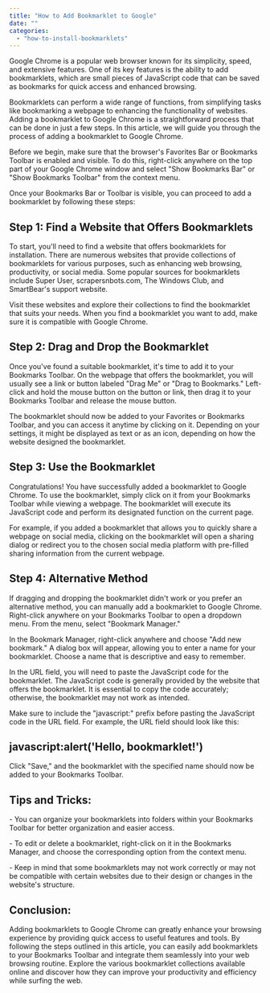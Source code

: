 ```yaml
---
title: "How to Add Bookmarklet to Google"
date: ""
categories: 
  - "how-to-install-bookmarklets"
---
```


Google Chrome is a popular web browser known for its simplicity, speed, and extensive features. One of its key features is the ability to add bookmarklets, which are small pieces of JavaScript code that can be saved as bookmarks for quick access and enhanced browsing.

Bookmarklets can perform a wide range of functions, from simplifying tasks like bookmarking a webpage to enhancing the functionality of websites. Adding a bookmarklet to Google Chrome is a straightforward process that can be done in just a few steps. In this article, we will guide you through the process of adding a bookmarklet to Google Chrome.

Before we begin, make sure that the browser's Favorites Bar or Bookmarks Toolbar is enabled and visible. To do this, right-click anywhere on the top part of your Google Chrome window and select "Show Bookmarks Bar" or "Show Bookmarks Toolbar" from the context menu.

Once your Bookmarks Bar or Toolbar is visible, you can proceed to add a bookmarklet by following these steps:

## Step 1: Find a Website that Offers Bookmarklets

To start, you'll need to find a website that offers bookmarklets for installation. There are numerous websites that provide collections of bookmarklets for various purposes, such as enhancing web browsing, productivity, or social media. Some popular sources for bookmarklets include Super User, scrapersnbots.com, The Windows Club, and SmartBear's support website.

Visit these websites and explore their collections to find the bookmarklet that suits your needs. When you find a bookmarklet you want to add, make sure it is compatible with Google Chrome.

## Step 2: Drag and Drop the Bookmarklet

Once you've found a suitable bookmarklet, it's time to add it to your Bookmarks Toolbar. On the webpage that offers the bookmarklet, you will usually see a link or button labeled "Drag Me" or "Drag to Bookmarks." Left-click and hold the mouse button on the button or link, then drag it to your Bookmarks Toolbar and release the mouse button.

The bookmarklet should now be added to your Favorites or Bookmarks Toolbar, and you can access it anytime by clicking on it. Depending on your settings, it might be displayed as text or as an icon, depending on how the website designed the bookmarklet.

## Step 3: Use the Bookmarklet

Congratulations! You have successfully added a bookmarklet to Google Chrome. To use the bookmarklet, simply click on it from your Bookmarks Toolbar while viewing a webpage. The bookmarklet will execute its JavaScript code and perform its designated function on the current page.

For example, if you added a bookmarklet that allows you to quickly share a webpage on social media, clicking on the bookmarklet will open a sharing dialog or redirect you to the chosen social media platform with pre-filled sharing information from the current webpage.

## Step 4: Alternative Method

If dragging and dropping the bookmarklet didn't work or you prefer an alternative method, you can manually add a bookmarklet to Google Chrome. Right-click anywhere on your Bookmarks Toolbar to open a dropdown menu. From the menu, select "Bookmark Manager."

In the Bookmark Manager, right-click anywhere and choose "Add new bookmark." A dialog box will appear, allowing you to enter a name for your bookmarklet. Choose a name that is descriptive and easy to remember.

In the URL field, you will need to paste the JavaScript code for the bookmarklet. The JavaScript code is generally provided by the website that offers the bookmarklet. It is essential to copy the code accurately; otherwise, the bookmarklet may not work as intended.

Make sure to include the "javascript:" prefix before pasting the JavaScript code in the URL field. For example, the URL field should look like this:

## javascript:alert('Hello, bookmarklet!')

Click "Save," and the bookmarklet with the specified name should now be added to your Bookmarks Toolbar.

## Tips and Tricks:

\- You can organize your bookmarklets into folders within your Bookmarks Toolbar for better organization and easier access.

\- To edit or delete a bookmarklet, right-click on it in the Bookmarks Manager, and choose the corresponding option from the context menu.

\- Keep in mind that some bookmarklets may not work correctly or may not be compatible with certain websites due to their design or changes in the website's structure.

## Conclusion:

Adding bookmarklets to Google Chrome can greatly enhance your browsing experience by providing quick access to useful features and tools. By following the steps outlined in this article, you can easily add bookmarklets to your Bookmarks Toolbar and integrate them seamlessly into your web browsing routine. Explore the various bookmarklet collections available online and discover how they can improve your productivity and efficiency while surfing the web.
